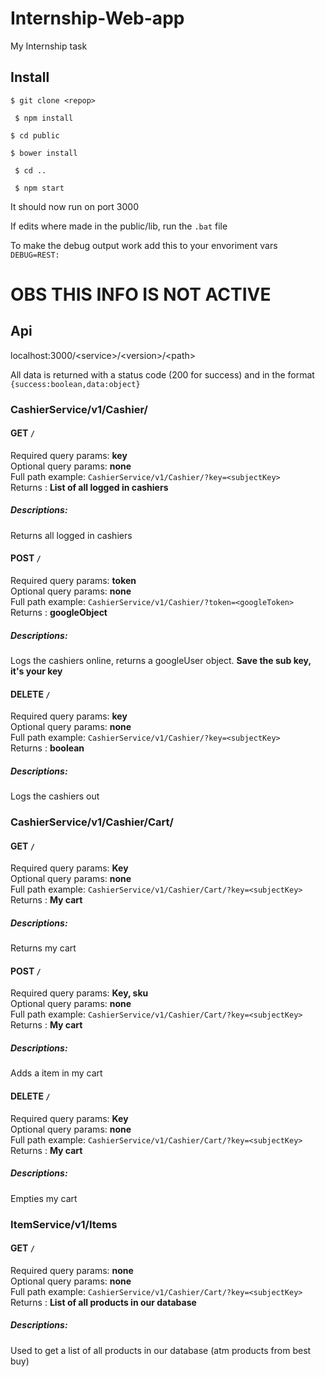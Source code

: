 # Internship-Web-app
My Internship task


## Install
  ``$ git clone <repop>``
  
 `` $ npm install``
  
  ``$ cd public``
  
  ``$ bower install``
  
 `` $ cd ..``
  
 `` $ npm start``
  
  It should now run on port 3000
  
  If edits where made in the public/lib, run the ```.bat``` file

  To make the debug output work add this to your envoriment vars ```DEBUG=REST:```

# OBS THIS INFO IS NOT ACTIVE

## Api

localhost:3000/\<service>/\<version>/\<path>

All data is returned with a status code (200 for success) and in the format ```{success:boolean,data:object}```


### CashierService/v1/Cashier/
 
#### GET ```/```
     
  Required query params: **key**  
  Optional query params: **none**  
  Full path example: ```CashierService/v1/Cashier/?key=<subjectKey>```  
  Returns : **List of all logged in cashiers**  
    
##### Descriptions:
     
  Returns all logged in cashiers
  


#### POST ```/```
   
  Required query params: **token**  
  Optional query params: **none**  
  Full path example: ```CashierService/v1/Cashier/?token=<googleToken>```  
  Returns : **googleObject**  
  
##### Descriptions:
   
  Logs the cashiers online, returns a googleUser object. **Save the sub key, it's your key**



#### DELETE ```/```
   
  Required query params: **key**  
  Optional query params: **none**  
  Full path example: ```CashierService/v1/Cashier/?key=<subjectKey>```  
  Returns : **boolean**  
  
##### Descriptions:
   
  Logs the cashiers out


### CashierService/v1/Cashier/Cart/
  
#### GET ```/```
   
  Required query params: **Key**  
  Optional query params: **none**  
  Full path example: ```CashierService/v1/Cashier/Cart/?key=<subjectKey>```  
  Returns : **My cart**  
  
##### Descriptions:
   
  Returns my cart
  
#### POST ```/```
   
  Required query params: **Key, sku**  
  Optional query params: **none**  
  Full path example: ```CashierService/v1/Cashier/Cart/?key=<subjectKey>```  
  Returns : **My cart**  
  
##### Descriptions:
   
  Adds a item in my cart
  
#### DELETE ```/```
   
  Required query params: **Key**  
  Optional query params: **none**  
  Full path example: ```CashierService/v1/Cashier/Cart/?key=<subjectKey>```  
  Returns : **My cart**  
  
##### Descriptions:
  Empties my cart

### ItemService/v1/Items
#### GET  ```/```
   
  Required query params: **none**  
  Optional query params: **none**  
  Full path example: ```CashierService/v1/Cashier/Cart/?key=<subjectKey>```  
  Returns : **List of all products in our database**  
  
##### Descriptions:
  Used to get a list of all products in our database (atm products from best buy)
  

